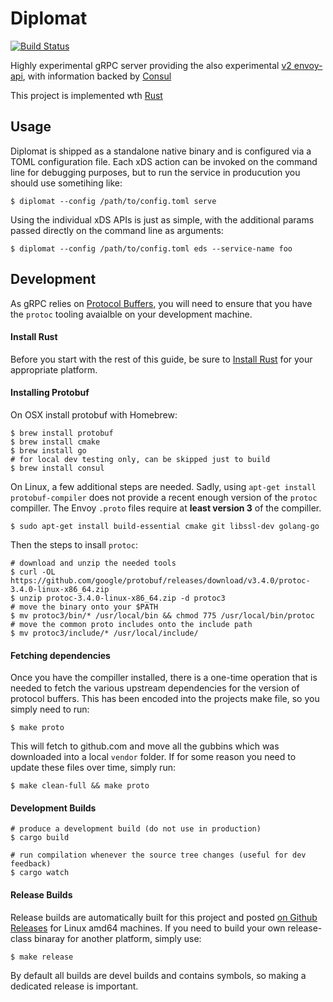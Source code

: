 # Diplomat

[![Build Status](https://travis-ci.org/timperrett/diplomat.svg?branch=master)](https://travis-ci.org/timperrett/diplomat)

Highly experimental gRPC server providing the also experimental [v2 envoy-api](https://github.com/envoyproxy/data-plane-api), with information backed by [Consul](https://github.com/hashicorp/consul)

This project is implemented wth [Rust](https://www.rust-lang.org/)

## Usage

Diplomat is shipped as a standalone native binary and is configured via a TOML configuration file. Each xDS action can be invoked on the command line for debugging purposes, but to run the service in producution you should use sometihing like:

```
$ diplomat --config /path/to/config.toml serve
```

Using the individual xDS APIs is just as simple, with the additional params passed directly on the command line as arguments:

```
$ diplomat --config /path/to/config.toml eds --service-name foo
```

## Development

As gRPC relies on [Protocol Buffers](https://developers.google.com/protocol-buffers/), you will need to ensure that you have the `protoc` tooling avaialble on your development machine.

#### Install Rust

Before you start with the rest of this guide, be sure to [Install Rust](https://www.rust-lang.org/en-US/install.html) for your appropriate platform.

#### Installing Protobuf

On OSX install protobuf with Homebrew:

```
$ brew install protobuf
$ brew install cmake
$ brew install go
# for local dev testing only, can be skipped just to build
$ brew install consul
```

On Linux, a few additional steps are needed. Sadly, using `apt-get install protobuf-compiler` does not provide a recent enough version of the `protoc` compiller. The Envoy `.proto` files require at **least version 3** of the compiller.

```
$ sudo apt-get install build-essential cmake git libssl-dev golang-go
```

Then the steps to insall `protoc`:

```
# download and unzip the needed tools
$ curl -OL https://github.com/google/protobuf/releases/download/v3.4.0/protoc-3.4.0-linux-x86_64.zip
$ unzip protoc-3.4.0-linux-x86_64.zip -d protoc3
# move the binary onto your $PATH
$ mv protoc3/bin/* /usr/local/bin && chmod 775 /usr/local/bin/protoc
# move the common proto includes onto the include path
$ mv protoc3/include/* /usr/local/include/
```

#### Fetching dependencies

Once you have the compiller installed, there is a one-time operation that is needed to fetch the various upstream dependencies for the version of protocol buffers. This has been encoded into the projects make file, so you simply need to run:

```
$ make proto
```

This will fetch to github.com and move all the gubbins which was downloaded into a local `vendor` folder. If for some reason you need to update these files over time, simply run:

```
$ make clean-full && make proto
```

#### Development Builds

```
# produce a development build (do not use in production)
$ cargo build

# run compilation whenever the source tree changes (useful for dev feedback)
$ cargo watch
```

#### Release Builds

Release builds are automatically built for this project and posted [on Github Releases](https://github.com/timperrett/diplomat/releases) for Linux amd64 machines. If you need to build your own release-class binaray for another platform, simply use:

```
$ make release
```

By default all builds are devel builds and contains symbols, so making a dedicated release is important.
